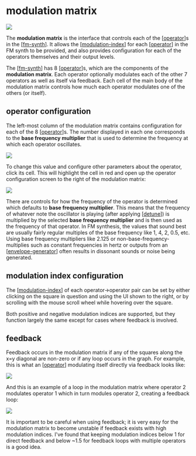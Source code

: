 # modulation matrix

![](https://i.ameo.link/3231ed816760fff965de1dd62c3b1c9eb9bfa196.png)

The **modulation matrix** is the interface that controls each of the [[operator]]s in the [[fm-synth]].  It allows the [[modulation-index]] for each [[operator]] in the FM synth to be provided, and also provides configuration for each of the operators themselves and their output levels.

The [[fm-synth]] has 8 [[operator]]s, which are the components of the **modulation matrix**.  Each operator optionally modulates each of the other 7 operators as well as itself via feedback.  Each cell of the main body of the modulation matrix controls how much each operator modulates one of the others (or itself).

## operator configuration

The left-most column of the modulation matrix contains configuration for each of the 8 [[operator]]s.  The number displayed in each one corresponds to the **base frequency multiplier** that is used to determine the frequency at which each operator oscillates.

![](https://i.ameo.link/8p9.png)

To change this value and configure other parameters about the operator, click its cell.  This will highlight the cell in red and open up the operator configuration screen to the right of the modulation matrix:

![](https://i.ameo.link/8pa.png)

There are controls for how the frequency of the operator is determined which defaults to **base frequency multiplier**.  This means that the frequency of whatever note the oscillator is playing (after applying [[detune]]) is multiplied by the selected **base frequency multiplier** and is then used as the frequency of that operator.  In FM synthesis, the values that sound best are usually fairly regular multiples of the base frequency like 1, 4, 2, 0.5, etc.  Using base frequency multipliers like 2.125 or non-base-frequency-multiplies such as constant frequencies in hertz or outputs from an [[envelope-generator]] often results in dissonant sounds or noise being generated.

## modulation index configuration

The [[modulation-index]] of each operator->operator pair can be set by either clicking on the square in question and using the UI shown to the right, or by scrolling with the mouse scroll wheel while hovering over the square.

Both positive and negative modulation indices are supported, but they function largely the same except for cases where feedback is involved.

## feedback

Feedback occurs in the modulation matrix if any of the squares along the x=y diagonal are non-zero or if any loop occurs in the graph.  For example, this is what an [[operator]] modulating itself directly via feedback looks like:

![](https://i.ameo.link/8ut.png)

And this is an example of a loop in the modulation matrix where operator 2 modulates operator 1 which in turn modules operator 2, creating a feedback loop:

![](https://i.ameo.link/8uu.png)

It is important to be careful when using feedback; it is very easy for the modulation matrix to become unstable if feedback exists with high modulation indices.  I've found that keeping modulation indices below 1 for direct feedback and below ~1.5 for feedback loops with multiple operators is a good idea.

[//begin]: # "Autogenerated link references for markdown compatibility"
[operator]: operator "operator"
[fm-synth]: fm-synth "FM Synthesizer"
[modulation-index]: modulation-index "modulation index"
[detune]: detune "detune"
[envelope-generator]: envelope-generator "envelope generator"
[//end]: # "Autogenerated link references"
